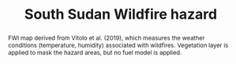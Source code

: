 ---
schema: rdl
title: South Sudan Wildfire hazard
organization: GFDRR
filename: hzd-ssd-wf
resources:
  - name: South Sudan Fire Water Index
    aggregation_type: Grid
    format:
      - Geotiff
    resource_description: >-
      FWI map derived from Vitolo et al. (2019), which measures the weather
      conditions (temperature, humidity) associated with wildfires.
      Vegetation layer is applied to mask the hazard areas, but no fuel model is applied.
    h-res: '77 km'
    epsg: 4326 (WGS84)
    url: >-
      https://rdl-jkan-datasets.s3-ap-southeast-2.amazonaws.com/hazard/hzd-ssd-wf-fwi_veg.zip
category:
  - Hazard
abstract: >-
  FWI map derived from Vitolo et al. (2019), which measures the weather
  conditions (temperature, humidity) associated with wildfires.
  Vegetation layer is applied to mask the hazard areas, but no fuel model is applied.
notes: ''
source: Vitolo et al.
model_date: '2019'
version: ''
purpose: >-
  The results of the analysis contribute to the production of knowledge for
  disaster risk management (DRM) to support the World Bank’s operational teams
  in their in-country engagements. Specifcally, the key fndings of this study
  allow to rank South Sudan states in terms of natural disasters risk, and to
  identify the most critical components for each area. The output of this
  assessment includes a geodatabase which contains both the key primary data and
  all the resulting maps produced by the analysis, allowing risk analysts and
  managers to explore them in detail using GIS software.
project: 'Disasters, conflict, and displacement: Intersectional risks in South Sudan'
biblio_title: >-
  World Bank (2020) - Disasters, conflict, and displacement: Intersectional
  risks in South Sudan
biblio_url: 'https://doi.org/10.1038/sdata.2019.32'
geo_coverage:
  - SSD
license: 'https://creativecommons.org/licenses/by/4.0/'
maintainer: GFDRR
maintainer_email: contact@riskdatalibrary.org
hazard_type:
  - WF
analysis_type: Probabilistic
geo_area: ''
time_start: ''
time_end: ''
time_span: ''
time_year: ''
event_calculation_method: Simulated
frequency_type:
  - Probability of Exceedence
return_period: ''
occurrence_time_start: '1980'
occurrence_time_end: '2018'
occurrence_time_span: '40 years'
description: ''
process_type:
  - WFI
imt:
  - FWI
data_uncertainty: ''
---